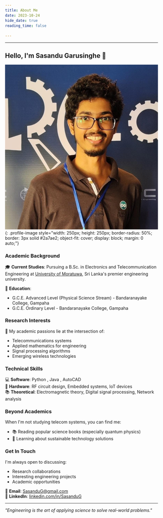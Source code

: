 ```yaml
---
title: About Me
date: 2023-10-24
hide_date: true
reading_time: false

---
```

---
## Hello, I'm Sasandu Garusinghe 👋

![Profile Photo](/static/profile.jpg){: .profile-image style="width: 250px; height: 250px; border-radius: 50%; border: 3px solid #2a7ae2; object-fit: cover; display: block; margin: 0 auto;"}


### Academic Background
🎓 **Current Studies**: Pursuing a B.Sc. in Electronics and Telecommunication Engineering at [University of Moratuwa](https://uom.lk/), Sri Lanka's premier engineering university.

🏫 **Education**:
- G.C.E. Advanced Level (Physical Science Stream) - Bandaranayake College, Gampaha
- G.C.E. Ordinary Level - Bandaranayake College, Gampaha

### Research Interests
🔬 My academic passions lie at the intersection of:
- Telecommunications systems
- Applied mathematics for engineering
- Signal processing algorithms
- Emerging wireless technologies

### Technical Skills
💻 **Software**: Python , Java , AutoCAD  
📡 **Hardware**: RF circuit design, Embedded systems, IoT devices  
📚 **Theoretical**: Electromagnetic theory, Digital signal processing, Network analysis


### Beyond Academics
When I'm not studying telecom systems, you can find me:
- 📚 Reading popular science books (especially quantum physics)
- 🌱 Learning about sustainable technology solutions

### Get In Touch
I'm always open to discussing:
- Research collaborations
- Interesting engineering projects
- Academic opportunities

📧 **Email**: [SasanduG@gmail.com](SasanduG@gmail.com)  
🔗 **LinkedIn**: [linkedin.com/in/SasanduG](https://www.linkedin.com/in/sasandu-garusinghe-9b9872302/?originalSubdomain=lk)  

---

*"Engineering is the art of applying science to solve real-world problems."*  